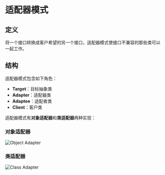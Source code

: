 # 适配器模式

## 定义

将一个接口转换成客户希望的另一个接口，适配器模式使接口不兼容的那些类可以一起工作。

## 结构

适配器模式包含如下角色：

* **Target**：目标抽象类
* **Adapter**：适配器类
* **Adaptee**：适配者类
* **Client**：客户类

适配器模式有**对象适配器**和**类适配器**两种实现：

### 对象适配器

![Object Adapter](https://i.imgur.com/9a7sZCL.png)

### 类适配器

![Class Adapter](https://i.imgur.com/deY5sBR.png)